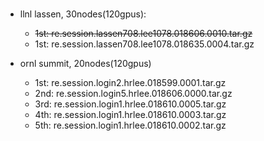 #

- llnl lassen, 30nodes(120gpus): 
  - ~~1st: re.session.lassen708.lee1078.018606.0010.tar.gz~~
  - 1st: re.session.lassen708.lee1078.018635.0004.tar.gz

- ornl summit, 20nodes(120gpus)
  - 1st: re.session.login2.hrlee.018599.0001.tar.gz
  - 2nd: re.session.login5.hrlee.018606.0000.tar.gz
  - 3rd: re.session.login1.hrlee.018610.0005.tar.gz
  - 4th: re.session.login1.hrlee.018610.0003.tar.gz
  - 5th: re.session.login1.hrlee.018610.0002.tar.gz


